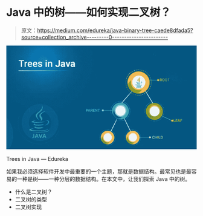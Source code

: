 # Java 中的树——如何实现二叉树？

> 原文：<https://medium.com/edureka/java-binary-tree-caede8dfada5?source=collection_archive---------0----------------------->

![](img/74df16910981d548626c5ea043c85103.png)

Trees in Java — Edureka

如果我必须选择软件开发中最重要的一个主题，那就是数据结构。最常见也是最容易的一种是树——一种分层的数据结构。在本文中，让我们探索 Java 中的树。

*   什么是二叉树？
*   二叉树的类型
*   二叉树实现